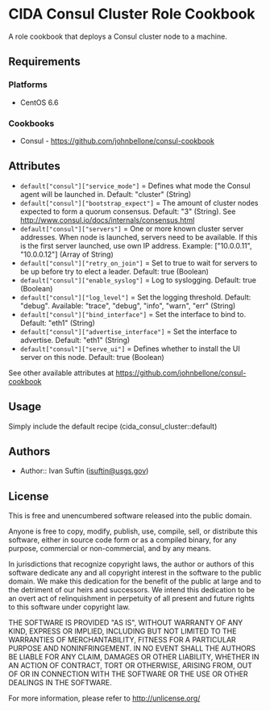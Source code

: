 CIDA Consul Cluster Role Cookbook
=================================
A role cookbook that deploys a Consul cluster node to a machine. 

Requirements
------------
### Platforms
- CentOS 6.6

### Cookbooks
- Consul - https://github.com/johnbellone/consul-cookbook

Attributes
----------
- `default["consul"]["service_mode"]` = Defines what mode the Consul agent will be launched in. Default: "cluster" (String)
- `default["consul"]["bootstrap_expect"]` = The amount of cluster nodes expected to form a quorum consensus. Default: "3" (String). See http://www.consul.io/docs/internals/consensus.html
- `default["consul"]["servers"]` = One or more known cluster server addresses. When node is launched, servers need to be available. If this is the first server launched, use own IP address. Example: ["10.0.0.11", "10.0.0.12"] (Array of String)
- `default["consul"]["retry_on_join"]` = Set to true to wait for servers to be up before try to elect a leader. Default: true (Boolean)
- `default["consul"]["enable_syslog"]` = Log to syslogging. Default: true (Boolean)
- `default["consul"]["log_level"]` = Set the logging threshold. Default: "debug". Available: "trace", "debug", "info", "warn", "err" (String)
- `default["consul"]["bind_interface"]` = Set the interface to bind to. Default: "eth1" (String)
- `default["consul"]["advertise_interface"]` = Set the interface to advertise. Default: "eth1" (String)
- `default["consul"]["serve_ui"]` = Defines whether to install the UI server on this node. Default: true (Boolean)

See other available attributes at https://github.com/johnbellone/consul-cookbook

Usage
-----
Simply include the default recipe (cida_consul_cluster::default)
 
Authors
-------
- Author:: Ivan Suftin (<isuftin@usgs.gov>)

License
-------
This is free and unencumbered software released into the public domain.

Anyone is free to copy, modify, publish, use, compile, sell, or
distribute this software, either in source code form or as a compiled
binary, for any purpose, commercial or non-commercial, and by any
means.

In jurisdictions that recognize copyright laws, the author or authors
of this software dedicate any and all copyright interest in the
software to the public domain. We make this dedication for the benefit
of the public at large and to the detriment of our heirs and
successors. We intend this dedication to be an overt act of
relinquishment in perpetuity of all present and future rights to this
software under copyright law.

THE SOFTWARE IS PROVIDED "AS IS", WITHOUT WARRANTY OF ANY KIND,
EXPRESS OR IMPLIED, INCLUDING BUT NOT LIMITED TO THE WARRANTIES OF
MERCHANTABILITY, FITNESS FOR A PARTICULAR PURPOSE AND NONINFRINGEMENT.
IN NO EVENT SHALL THE AUTHORS BE LIABLE FOR ANY CLAIM, DAMAGES OR
OTHER LIABILITY, WHETHER IN AN ACTION OF CONTRACT, TORT OR OTHERWISE,
ARISING FROM, OUT OF OR IN CONNECTION WITH THE SOFTWARE OR THE USE OR
OTHER DEALINGS IN THE SOFTWARE.

For more information, please refer to <http://unlicense.org/>
